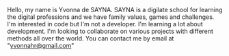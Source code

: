 Hello, my name is Yvonna de SAYNA. SAYNA is a digilate school for learning the digital professions and we have family values, games and challenges.
I'm interested in code but I'm not a developer. I'm learning a lot about development. 
I'm looking to collaborate on various projects with different methods all over the world.
You can contact me by email at "yvonnahr@gmail.com"



